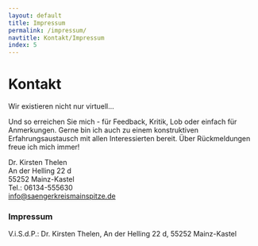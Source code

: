```yaml
---
layout: default
title: Impressum
permalink: /impressum/
navtitle: Kontakt/Impressum
index: 5
---
```

# Kontakt
Wir existieren nicht nur virtuell...

Und so erreichen Sie mich - für Feedback, Kritik, Lob oder einfach für Anmerkungen. Gerne bin ich auch zu einem konstruktiven Erfahrungsaustausch mit allen Interessierten bereit. Über Rückmeldungen freue ich mich immer!

Dr. Kirsten Thelen<br>
An der Helling 22 d<br>
55252 Mainz-Kastel<br>
Tel.: 06134-555630<br>
info@saengerkreismainspitze.de



### Impressum

V.i.S.d.P.: Dr. Kirsten Thelen, An der Helling 22 d, 55252 Mainz-Kastel
